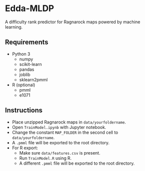 # Edda-MLDP

A difficulty rank predictor for Ragnarock maps powered by machine learning.

## Requirements

- Python 3
  - numpy
  - scikit-learn
  - pandas
  - joblib
  - sklearn2pmml
- R (optional)
  - pmml
  - e1071
  
## Instructions

- Place unzipped Ragnarock maps in `data/yourfoldername`.
- Open `TrainModel.ipynb` with Jupyter notebook.
- Change the constant `MAP_FOLDER` in the second cell to `data/yourfoldername`.  
- A `.pmml` file will be exported to the root directory. 
- For R export:
  - Make sure `data/features.csv` is present.
  - Run `TrainModel.R` using R. 
  - A different `.pmml` file will be exported to the root directory.

